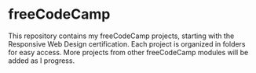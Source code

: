 # freeCodeCamp
This repository contains my freeCodeCamp projects, starting with the Responsive Web Design certification. Each project is organized in folders for easy access. More projects from other freeCodeCamp modules will be added as I progress.
